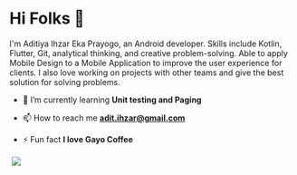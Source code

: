 <h1 align="left">Hi Folks 👋</h1>

<p>
  I'm Aditiya Ihzar Eka Prayogo, an Android developer. Skills include Kotlin, Flutter, Git, analytical thinking, and creative problem-solving. Able to apply Mobile Design to a Mobile Application to improve the user experience for clients. I also love working on projects with other teams and give the best solution for solving problems. 
</p>

- 🌱 I’m currently learning **Unit testing and Paging**

- 📫 How to reach me **adit.ihzar@gmail.com**

- ⚡ Fun fact **I love Gayo Coffee**


<p align="left">&nbsp;<img align="center" src="https://github-readme-stats.vercel.app/api?username=aditPrayogo&show_icons=true&bg_color=424344&title_color=fff&icon_color=fff&text_color=d9a618&show_owner=false" /></p>


